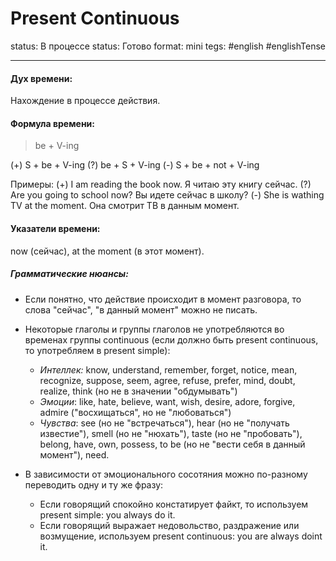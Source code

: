 # Present Continuous
status: В процессе
status: Готово
format: mini
tegs: #english #englishTense 

---
#### Дух времени: 
Нахождение в процессе действия.

#### Формула времени: 
> be + V-ing

(+) S + be + V-ing
(?) be + S + V-ing
(-) S + be + not + V-ing

Примеры:
(+) I am reading the book now. Я читаю эту книгу сейчас.
(?) Are you going to school now? Вы идете сейчас в школу?
(-) She is wathing TV at the moment. Она смотрит ТВ в данным момент.

#### Указатели времени:
now (сейчас), at the moment (в этот момент).
 
##### Грамматические нюансы: 
- Если понятно, что действие происходит в момент разговора, то слова "сейчас", "в данный момент" можно не писать.

- Некоторые глаголы и группы глаголов не употребляются во временах группы continuous (если должно быть present continuous, то употребляем в present simple):
	- *Интеллек:* know, understand, remember, forget, notice, mean, recognize, suppose, seem, agree, refuse, prefer, mind, doubt, realize, think (но не в значении "обдумывать")
	- *Эмоции*: like, hate, believe, want, wish, desire, adore, forgive, admire ("восхищаться", но не "любоваться")
	- *Чувства*: see (но не "встречаться"), hear (но не "получать известие"), smell (но не "нюхать"), taste (но не "пробовать"), belong, have, own, possess, to be (но не "вести себя в данный момент"), need.
	
- В зависимости от эмоционального сосотяния можно по-разному переводить одну и ту же фразу:
	- Если говорящий спокойно констатирует файкт, то используем present simple: you always do it.
	- Если говорящий выражает недовольство, раздражение или возмущение, используем present continuous: you are always doint it.